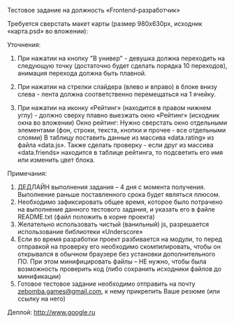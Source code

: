 Тестовое задание на должность «Frontend-разработчик»

Требуется сверстать макет карты  (размер 980х630px, исходник «карта.psd» во вложении):

Уточнения:
1) При нажатии на кнопку "В универ" - девушка должна переходить на следующую точку (достаточно будет сделать порядка 10 переходов), анимация перехода должна быть плавной. 

2) При нажатии на стрелки слайдера (влево и вправо) в блоке внизу слева - лента должна соответственно перемещаться на 1 ячейку.

3) При нажатии на иконку «Рейтинг» (находится в правом нижнем углу) - должно сверху плавно выезжать окно «Рейтинг» (исходник окна во вложении)
Окно рейтинг: 
Нужно сверстать окно отдельными элементами (фон, строки, текста, кнопки и прочее - все отдельными слоями)
В таблицу поставить данные из массива «data.rating» из файла «data.js». 
Также сделать проверку - если друг из массива «data.friends» находится в таблице рейтинга, то подсветить его имя или изменить цвет блока.

Примечания:
1) ДЕДЛАЙН выполнения задания – 4 дня с момента получения. 
Выполнение раньше поставленного срока будет являться плюсом.
2) Необходимо зафиксировать общее время, которое было потрачено на выполнение данного тестового задания, и указать его в файле README.txt (файл положить в корне проекта)
3) Желательно использовать чистый (ванильный) js, разрешается использование библиотеки «Underscore»
4) Если во время разработки проект разбивается на модули, то перед отправкой на проверку его необходимо скомпилировать, чтобы он открывался в обычном браузере без установки дополнительного ПО. При этом минифицировать файлы – НЕ нужно, чтобы была возможность проверить код (либо сохранить исходники файлов до минификации)
5) Готовое тестовое задание необходимо отправить на почту zebomba.games@gmail.com, к нему прикрепить Ваше резюме (или ссылку на него)

Деплой: http://www.google.ru